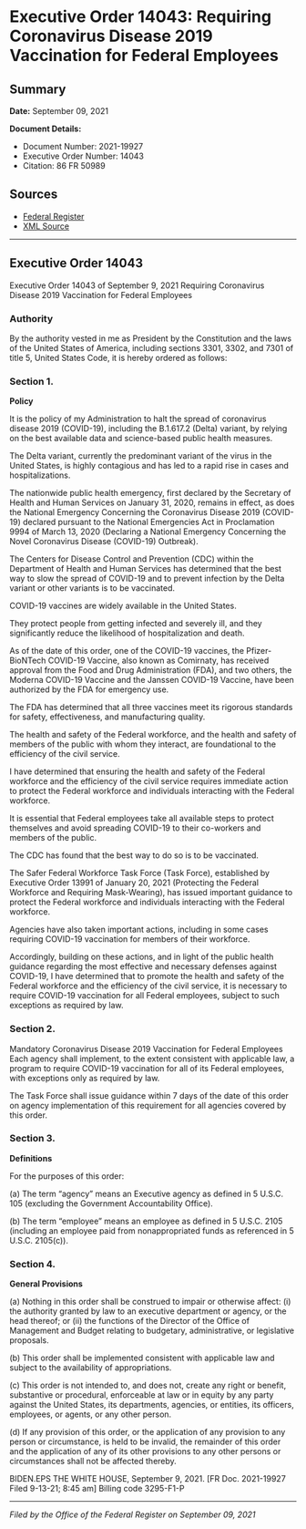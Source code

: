 # Executive Order 14043: Requiring Coronavirus Disease 2019 Vaccination for Federal Employees

## Summary

**Date:** September 09, 2021

**Document Details:**
- Document Number: 2021-19927
- Executive Order Number: 14043
- Citation: 86 FR 50989

## Sources
- [Federal Register](https://www.federalregister.gov/documents/2021/09/14/2021-19927/requiring-coronavirus-disease-2019-vaccination-for-federal-employees)
- [XML Source](https://www.federalregister.gov/documents/full_text/xml/2021/09/14/2021-19927.xml)

---

## Executive Order 14043

Executive Order 14043 of September 9, 2021
Requiring Coronavirus Disease 2019 Vaccination for Federal Employees
### Authority

By the authority vested in me as President by the Constitution and the laws of the United States of America, including sections 3301, 3302, and 7301 of title 5, United States Code, it is hereby ordered as follows:
### Section 1.

**Policy**

It is the policy of my Administration to halt the spread of coronavirus disease 2019 (COVID-19), including the B.1.617.2 (Delta) variant, by relying on the best available data and science-based public health measures.

The Delta variant, currently the predominant variant of the virus in the United States, is highly contagious and has led to a rapid rise in cases and hospitalizations.

The nationwide public health emergency, first declared by the Secretary of Health and Human Services on January 31, 2020, remains in effect, as does the National Emergency Concerning the Coronavirus Disease 2019 (COVID-19) declared pursuant to the National Emergencies Act in Proclamation 9994 of March 13, 2020 (Declaring a National Emergency Concerning the Novel Coronavirus Disease (COVID-19) Outbreak).

The Centers for Disease Control and Prevention (CDC) within the Department of Health and Human Services has determined that the best way to slow the spread of COVID-19 and to prevent infection by the Delta variant or other variants is to be vaccinated.

COVID-19 vaccines are widely available in the United States.

They protect people from getting infected and severely ill, and they significantly reduce the likelihood of hospitalization and death.

As of the date of this order, one of the COVID-19 vaccines, the Pfizer-BioNTech COVID-19 Vaccine, also known as Comirnaty, has received approval from the Food and Drug Administration (FDA), and two others, the Moderna COVID-19 Vaccine and the Janssen COVID-19 Vaccine, have been authorized by the FDA for emergency use.

The FDA has determined that all three vaccines meet its rigorous standards for safety, effectiveness, and manufacturing quality.

The health and safety of the Federal workforce, and the health and safety of members of the public with whom they interact, are foundational to the efficiency of the civil service.

I have determined that ensuring the health and safety of the Federal workforce and the efficiency of the civil service requires immediate action to protect the Federal workforce and individuals interacting with the Federal workforce.

It is essential that Federal employees take all available steps to protect themselves and avoid spreading COVID-19 to their co-workers and members of the public.

The CDC has found that the best way to do so is to be vaccinated.

The Safer Federal Workforce Task Force (Task Force), established by Executive Order 13991 of January 20, 2021 (Protecting the Federal Workforce and Requiring Mask-Wearing), has issued important guidance to protect the Federal workforce and individuals interacting with the Federal workforce.

Agencies have also taken important actions, including in some cases requiring COVID-19 vaccination for members of their workforce.

Accordingly, building on these actions, and in light of the public health guidance regarding the most effective and necessary defenses against COVID-19, I have determined that to promote the health and safety of the Federal workforce and the efficiency of the civil service, it is necessary to require COVID-19 vaccination for all Federal employees, subject to such exceptions as required by law.
### Section 2.

Mandatory Coronavirus Disease 2019 Vaccination for Federal Employees
Each agency shall implement, to the extent consistent with applicable law, a program to require COVID-19 vaccination for all of its Federal employees, with exceptions only as required by law.

The Task Force shall issue guidance within 7 days of the date of this order on agency implementation of this requirement for all agencies covered by this order.
### Section 3.

**Definitions**

For the purposes of this order:

(a) The term “agency” means an Executive agency as defined in 5 U.S.C. 105 (excluding the Government Accountability Office).

(b) The term “employee” means an employee as defined in 5 U.S.C. 2105 (including an employee paid from nonappropriated funds as referenced in 5 U.S.C. 2105(c)).
### Section 4.

**General Provisions**

(a) Nothing in this order shall be construed to impair or otherwise affect:
    (i) the authority granted by law to an executive department or agency, or the head thereof; or
    (ii) the functions of the Director of the Office of Management and Budget relating to budgetary, administrative, or legislative proposals.

(b) This order shall be implemented consistent with applicable law and subject to the availability of appropriations.

(c) This order is not intended to, and does not, create any right or benefit, substantive or procedural, enforceable at law or in equity by any party against the United States, its departments, agencies, or entities, its officers, employees, or agents, or any other person.

(d) If any provision of this order, or the application of any provision to any person or circumstance, is held to be invalid, the remainder of this order and the application of any of its other provisions to any other persons or circumstances shall not be affected thereby.

BIDEN.EPS
THE WHITE HOUSE,
September 9, 2021.
[FR Doc. 2021-19927 
Filed 9-13-21; 8:45 am]
Billing code 3295-F1-P

---

*Filed by the Office of the Federal Register on September 09, 2021*
